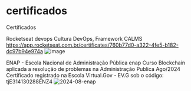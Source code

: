 # certificados
Certificados

Rocketseat
devops
Cultura DevOps, Framework CALMS
https://app.rocketseat.com.br/certificates/760b77d0-a322-4fe5-b182-dc97b94e974a
![image](https://github.com/user-attachments/assets/376322c6-2c2d-4a18-bf55-9df926d8a174)


ENAP - Escola Nacional de Administração Pública
enap
Curso Blockchain aplicada a resolução de problemas na Administração Publica
Ago/2024
Certificado registrado na Escola Virtual.Gov - EV.G sob o código: tjE314130288ENZ4
![2024-08-enap](https://github.com/user-attachments/assets/53e1f868-fd50-4923-ba9d-61711d91f11f)

